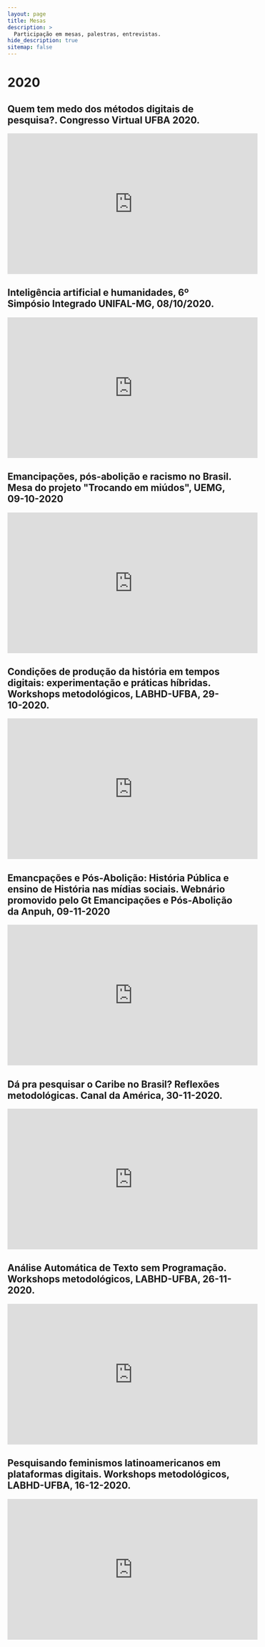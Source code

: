 ```yaml
---
layout: page
title: Mesas
description: >
  Participação em mesas, palestras, entrevistas.
hide_description: true
sitemap: false
---
```


# 2020

## Quem tem medo dos métodos digitais de pesquisa?. Congresso Virtual UFBA 2020.

<iframe id="ytplayer" width="560" height="315" src="https://youtu.be/x-SGWbuYTZQ" frameborder="0" allow="accelerometer; autoplay; clipboard-write; encrypted-media; gyroscope; picture-in-picture" allowfullscreen></iframe>

## Inteligência artificial e humanidades, 6º Simpósio Integrado UNIFAL-MG, 08/10/2020.

<div class="sixteen-nine">
  <iframe width="560" height="315" src="https://youtu.be/kW26mFyH6v" frameborder="0" allow="accelerometer; autoplay; clipboard-write; encrypted-media; gyroscope; picture-in-picture" allowfullscreen></iframe>
</div>

## Emancipações, pós-abolição e racismo no Brasil. Mesa do projeto "Trocando em miúdos", UEMG, 09-10-2020

<iframe width="560" height="315" src="https://youtu.be/NXuFrYz24IU" frameborder="0" allow="accelerometer; autoplay; clipboard-write; encrypted-media; gyroscope; picture-in-picture" allowfullscreen></iframe>

## Condições de produção da história em tempos digitais: experimentação e práticas híbridas. Workshops metodológicos, LABHD-UFBA, 29-10-2020.

<iframe width="560" height="315" src="https://youtu.be/0fc0fLeWlU4" frameborder="0" allow="accelerometer; autoplay; clipboard-write; encrypted-media; gyroscope; picture-in-picture" allowfullscreen></iframe>

## Emancpações e Pós-Abolição: História Pública e ensino de História nas mídias sociais. Webnário promovido pelo Gt Emancipações e Pós-Abolição da Anpuh, 09-11-2020
 
<iframe width="560" height="315" src="https://youtu.be/y9M2NQszLNc" frameborder="0" allow="accelerometer; autoplay; clipboard-write; encrypted-media; gyroscope; picture-in-picture" allowfullscreen></iframe>

## Dá pra pesquisar o Caribe no Brasil? Reflexões metodológicas. Canal da América, 30-11-2020.

<iframe width="560" height="315" src="https://youtu.be/hMX8ITv40K" frameborder="0" allow="accelerometer; autoplay; clipboard-write; encrypted-media; gyroscope; picture-in-picture" allowfullscreen></iframe>

## Análise Automática de Texto sem Programação. Workshops metodológicos, LABHD-UFBA, 26-11-2020.

<iframe width="560" height="315" src="https://youtu.be/KiabBiM9JLY" frameborder="0" allow="accelerometer; autoplay; clipboard-write; encrypted-media; gyroscope; picture-in-picture" allowfullscreen></iframe>

## Pesquisando feminismos latinoamericanos em plataformas digitais. Workshops metodológicos, LABHD-UFBA, 16-12-2020.

<iframe width="560" height="315" src="https://youtu.be/gLkCjAv0FMo" frameborder="0" allow="accelerometer; autoplay; clipboard-write; encrypted-media; gyroscope; picture-in-picture" allowfullscreen></iframe>
